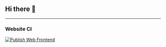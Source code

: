 ## Hi there 👋
---

### Website CI
[![Publish Web Frontend](https://github.com/slimcdk/slimcdk/actions/workflows/web-frontend-ci.yml/badge.svg)](https://github.com/slimcdk/slimcdk/actions/workflows/web-frontend-ci.yml)